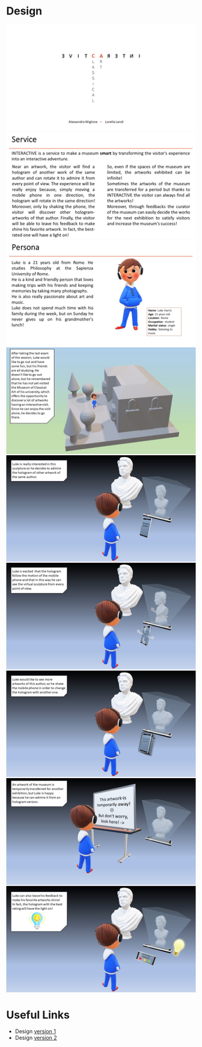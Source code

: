# Design
![slide1](/images/DesignSlide1.JPG)
![slide3.2](/images/Design3Slide2new.jpg)
![slide3](/images/DesignSlide3.JPG)
![slide2.4](/images/Design2Slide4.JPG)
![slide2.5](/images/Design2Slide5.JPG)
![slide2.6](/images/Design2Slide6.JPG)
![slide2.7](/images/Design2Slide7.JPG)
![slide2.8](/images/Design2Slide8.JPG)
![slide3.11](/images/Design3Slide11.jpg)



# Useful Links

- Design [version 1](https://github.com/alessandromigliore/InteractiveClassicalArt/blob/master/First%20delivery/Design.md)
- Design [version 2](https://github.com/alessandromigliore/InteractiveClassicalArt/blob/master/Second%20delivery/Design.md)

